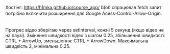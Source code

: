 Хостінг: https://h1mka.github.io/course_app/
Щоб спрацював fetch запит потрібно включити розширення для Google Acess-Control-Allow-Origin.ㅤㅤㅤㅤㅤㅤㅤㅤㅤㅤㅤㅤ                                                                                                   ㅤㅤㅤㅤㅤㅤㅤㅤㅤㅤㅤㅤㅤㅤ                                               

Прогрес відео зберігаю через setInterval, кожні 5 секунд (якщо відео не на паузі).
Змінення швидкості відео з шагом 0.25, збільшення швидкості: CTRL + ArrowUp, зменьшення: CTRL + ArrowDown. Максимальна швидкість 2, мінімальна 0.25.                     

